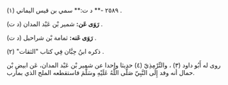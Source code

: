 ٢٥٨٩ -** د ت:** سمي بن قيس اليماني (١) .

**رَوَى عَن:** شمير بْن عَبْد المدان (د ت) .

**رَوَى عَنه:** ثمامة بْن شراحيل (د ت) .

ذكره ابنُ حِبَّان فِي كتاب "الثقات" (٢) .

روى له أَبُو داود (٣) ، والتِّرْمِذِيّ (٤) حديثا واحدا عن شمير بْن عَبْد المدان، عَن ابيض بْن حمال أنه وفد إِلَى النَّبِيّ صَلَّى اللَّهُ عَلَيْهِ وسَلَّمَ فاستقطعه الملح الذي بمأرب.